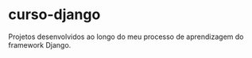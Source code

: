 # curso-django
Projetos desenvolvidos ao longo do meu processo de aprendizagem do framework Django.
